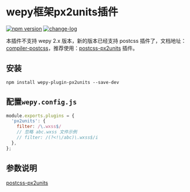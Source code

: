 # wepy框架px2units插件

[![npm version](https://badge.fury.io/js/wepy-plugin-px2units.svg)](https://badge.fury.io/js/wepy-plugin-px2units)
[![change-log](https://img.shields.io/badge/changelog-md-blue.svg)](https://github.com/yingye/wepy-plugin-px2units/blob/master/CHANGELOG.md)

本插件不支持 wepy 2.x 版本，新的版本已经支持 postcss 插件了，文档地址：[compiler-postcss](https://wepyjs.github.io/wepy-docs/2.x/#/plugin/official?id=compiler-postcss)，推荐使用：[postcss-px2units](https://github.com/yingye/postcss-px2units) 插件。

## 安装

```
npm install wepy-plugin-px2units --save-dev
```

## 配置`wepy.config.js`

```js
module.exports.plugins = {
  'px2units': {
    filter: /\.wxss$/
    // 忽略 abc.wxss 文件示例
    // filter: /(?<!\/abc)\.wxss$/i
  },
};
```

## 参数说明 

[postcss-px2units](https://github.com/yingye/postcss-px2units)
